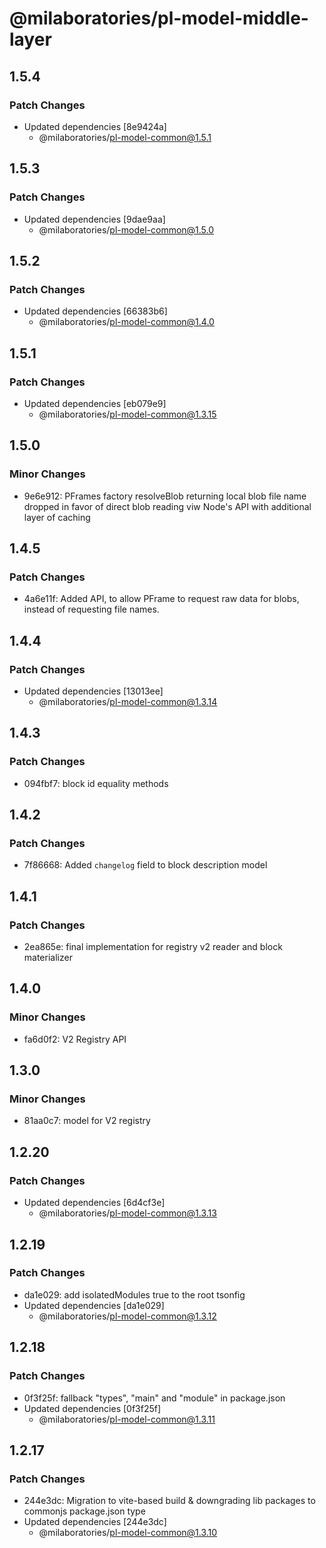 # @milaboratories/pl-model-middle-layer

## 1.5.4

### Patch Changes

- Updated dependencies [8e9424a]
  - @milaboratories/pl-model-common@1.5.1

## 1.5.3

### Patch Changes

- Updated dependencies [9dae9aa]
  - @milaboratories/pl-model-common@1.5.0

## 1.5.2

### Patch Changes

- Updated dependencies [66383b6]
  - @milaboratories/pl-model-common@1.4.0

## 1.5.1

### Patch Changes

- Updated dependencies [eb079e9]
  - @milaboratories/pl-model-common@1.3.15

## 1.5.0

### Minor Changes

- 9e6e912: PFrames factory resolveBlob returning local blob file name dropped in favor of direct blob reading viw Node's API with additional layer of caching

## 1.4.5

### Patch Changes

- 4a6e11f: Added API, to allow PFrame to request raw data for blobs, instead of requesting file names.

## 1.4.4

### Patch Changes

- Updated dependencies [13013ee]
  - @milaboratories/pl-model-common@1.3.14

## 1.4.3

### Patch Changes

- 094fbf7: block id equality methods

## 1.4.2

### Patch Changes

- 7f86668: Added `changelog` field to block description model

## 1.4.1

### Patch Changes

- 2ea865e: final implementation for registry v2 reader and block materializer

## 1.4.0

### Minor Changes

- fa6d0f2: V2 Registry API

## 1.3.0

### Minor Changes

- 81aa0c7: model for V2 registry

## 1.2.20

### Patch Changes

- Updated dependencies [6d4cf3e]
  - @milaboratories/pl-model-common@1.3.13

## 1.2.19

### Patch Changes

- da1e029: add isolatedModules true to the root tsonfig
- Updated dependencies [da1e029]
  - @milaboratories/pl-model-common@1.3.12

## 1.2.18

### Patch Changes

- 0f3f25f: fallback "types", "main" and "module" in package.json
- Updated dependencies [0f3f25f]
  - @milaboratories/pl-model-common@1.3.11

## 1.2.17

### Patch Changes

- 244e3dc: Migration to vite-based build & downgrading lib packages to commonjs package.json type
- Updated dependencies [244e3dc]
  - @milaboratories/pl-model-common@1.3.10
